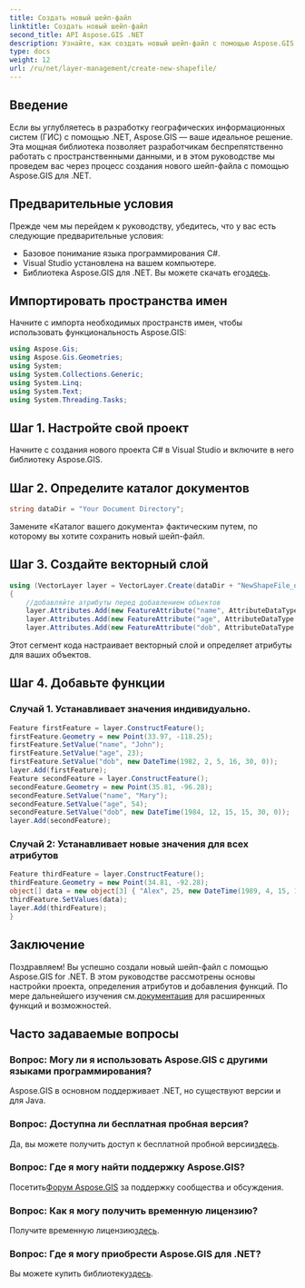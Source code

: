 ```yaml
---
title: Создать новый шейп-файл
linktitle: Создать новый шейп-файл
second_title: API Aspose.GIS .NET
description: Узнайте, как создать новый шейп-файл с помощью Aspose.GIS для .NET. Следуйте нашему пошаговому руководству и раскройте возможности манипулирования пространственными данными.
type: docs
weight: 12
url: /ru/net/layer-management/create-new-shapefile/
---
```

## Введение
Если вы углубляетесь в разработку географических информационных систем (ГИС) с помощью .NET, Aspose.GIS — ваше идеальное решение. Эта мощная библиотека позволяет разработчикам беспрепятственно работать с пространственными данными, и в этом руководстве мы проведем вас через процесс создания нового шейп-файла с помощью Aspose.GIS для .NET.
## Предварительные условия
Прежде чем мы перейдем к руководству, убедитесь, что у вас есть следующие предварительные условия:
- Базовое понимание языка программирования C#.
- Visual Studio установлена на вашем компьютере.
-  Библиотека Aspose.GIS для .NET. Вы можете скачать его[здесь](https://releases.aspose.com/gis/net/).
## Импортировать пространства имен
Начните с импорта необходимых пространств имен, чтобы использовать функциональность Aspose.GIS:
```csharp
using Aspose.Gis;
using Aspose.Gis.Geometries;
using System;
using System.Collections.Generic;
using System.Linq;
using System.Text;
using System.Threading.Tasks;
```
## Шаг 1. Настройте свой проект
Начните с создания нового проекта C# в Visual Studio и включите в него библиотеку Aspose.GIS.
## Шаг 2. Определите каталог документов
```csharp
string dataDir = "Your Document Directory";
```
Замените «Каталог вашего документа» фактическим путем, по которому вы хотите сохранить новый шейп-файл.
## Шаг 3. Создайте векторный слой
```csharp
using (VectorLayer layer = VectorLayer.Create(dataDir + "NewShapeFile_out.shp", Drivers.Shapefile))
{
    //добавляйте атрибуты перед добавлением объектов
    layer.Attributes.Add(new FeatureAttribute("name", AttributeDataType.String));
    layer.Attributes.Add(new FeatureAttribute("age", AttributeDataType.Integer));
    layer.Attributes.Add(new FeatureAttribute("dob", AttributeDataType.DateTime));
```
Этот сегмент кода настраивает векторный слой и определяет атрибуты для ваших объектов.
## Шаг 4. Добавьте функции
### Случай 1. Устанавливает значения индивидуально.
```csharp
Feature firstFeature = layer.ConstructFeature();
firstFeature.Geometry = new Point(33.97, -118.25);
firstFeature.SetValue("name", "John");
firstFeature.SetValue("age", 23);
firstFeature.SetValue("dob", new DateTime(1982, 2, 5, 16, 30, 0));
layer.Add(firstFeature);
Feature secondFeature = layer.ConstructFeature();
secondFeature.Geometry = new Point(35.81, -96.28);
secondFeature.SetValue("name", "Mary");
secondFeature.SetValue("age", 54);
secondFeature.SetValue("dob", new DateTime(1984, 12, 15, 15, 30, 0));
layer.Add(secondFeature);
```
### Случай 2: Устанавливает новые значения для всех атрибутов
```csharp
Feature thirdFeature = layer.ConstructFeature();
thirdFeature.Geometry = new Point(34.81, -92.28);
object[] data = new object[3] { "Alex", 25, new DateTime(1989, 4, 15, 15, 30, 0) };
thirdFeature.SetValues(data);
layer.Add(thirdFeature);
}
```
## Заключение
 Поздравляем! Вы успешно создали новый шейп-файл с помощью Aspose.GIS for .NET. В этом руководстве рассмотрены основы настройки проекта, определения атрибутов и добавления функций. По мере дальнейшего изучения см.[документация](https://reference.aspose.com/gis/net/) для расширенных функций и возможностей.
## Часто задаваемые вопросы
### Вопрос: Могу ли я использовать Aspose.GIS с другими языками программирования?
Aspose.GIS в основном поддерживает .NET, но существуют версии и для Java.
### Вопрос: Доступна ли бесплатная пробная версия?
 Да, вы можете получить доступ к бесплатной пробной версии[здесь](https://releases.aspose.com/).
### Вопрос: Где я могу найти поддержку Aspose.GIS?
 Посетить[Форум Aspose.GIS](https://forum.aspose.com/c/gis/33) за поддержку сообщества и обсуждения.
### Вопрос: Как я могу получить временную лицензию?
 Получите временную лицензию[здесь](https://purchase.aspose.com/temporary-license/).
### Вопрос: Где я могу приобрести Aspose.GIS для .NET?
 Вы можете купить библиотеку[здесь](https://purchase.aspose.com/buy).